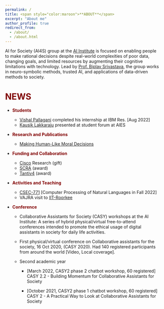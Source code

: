 ```yaml
---
permalink: /
title: <span style="color:maroon">**ABOUT**</span>
excerpt: "About me"
author_profile: true
redirect_from: 
  - /about/
  - /about.html
---
```


AI for Society (AI4S) group at the [AI Institute](https://aiisc.ai/) is focused on enabling people to make rational decisions despite real-world complexities of poor data, changing goals, and limited resources by augmenting their cognitive limitations with technology. Lead by [Prof. Biplav Srivastava](https://sites.google.com/site/biplavsrivastava), the group works in neuro-symbolic methods, trusted AI, and applications of data-driven methods to society.





<span style="color:maroon">**NEWS**</span>
======



 * <span style="color:maroon">**Students**</span>
    * [Vishal Pallagani](https://www.linkedin.com/in/vishalpallagani/)  completed his internship at IBM Res. [Aug 2022]
    * [Kausik Lakkaraju](https://kausik-l.github.io/) presented at student forum at AIES
 * <span style="color:maroon">**Research and Publications**</span>
    * [Making Human-Like Moral Decisions](https://dl.acm.org/doi/10.1145/3514094.3534174)   
 * <span style="color:maroon">**Funding and Collaboration**</span>
    * [Cisco](http://www.cisco.com/) Research (gift)
    * [SCRA](https://www.scra.org/) (award)
    * [Tantiv4](https://www.tantiv4.com/) (award)
 * <span style="color:maroon">**Activities and Teaching**</span>
    * [CSEC-771](https://sites.google.com/site/biplavsrivastava/teaching/csce-771-computer-processing-of-natural-language?authuser=0) [Computer Processing of Natural Languages in Fall 2022]
    * VAJRA visit to [IIT-Roorkee](https://www.iitr.ac.in/)
 
 * <span style="color:maroon">**Conference**</span>
   * Collaborative Assistants for Society (CASY) workshops at the AI Institute:  A series of hybrid physical/virtual free-to-attend conferences intended to promote the ethical usage of digital assistants in society for daily life activities. 

   * First physical/virtual conference on Collaborative assistants for the society, 16 Oct 2020, (CASY 2020). Had 140 registered participants from around the world [Video, Local coverage]. 

   * Second academic year

      * [March 2022, CASY2  phase 2 chatbot workshop, 60 registered]  CASY 2.2 - Building Momentum for Collaborative Assistants for Society

      * [October 2021, CASY2  phase 1 chatbot workshop, 60 registered]  CASY 2 - A Practical Way to Look at Collaborative Assistants for Society





